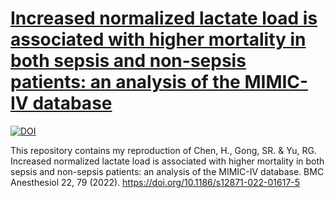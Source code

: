 # [Increased normalized lactate load is associated with higher mortality in both sepsis and non-sepsis patients: an analysis of the MIMIC-IV database](https://doi.org/10.1186/s12871-022-01617-5)

[![DOI](https://zenodo.org/badge/505971146.svg)](https://zenodo.org/badge/latestdoi/505971146)

This repository contains my reproduction of Chen, H., Gong, SR. & Yu, RG. Increased normalized lactate load is associated with higher mortality in both sepsis and non-sepsis patients: an analysis of the MIMIC-IV database. BMC Anesthesiol 22, 79 (2022). https://doi.org/10.1186/s12871-022-01617-5
